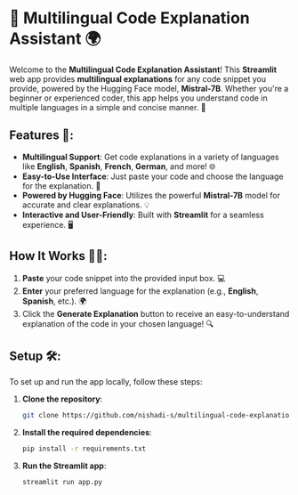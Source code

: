# 📝 Multilingual Code Explanation Assistant 🌍

Welcome to the **Multilingual Code Explanation Assistant**! This **Streamlit** web app provides **multilingual explanations** for any code snippet you provide, powered by the Hugging Face model, **Mistral-7B**. Whether you're a beginner or experienced coder, this app helps you understand code in multiple languages in a simple and concise manner. 🚀

## Features 🎯:
- **Multilingual Support**: Get code explanations in a variety of languages like **English**, **Spanish**, **French**, **German**, and more! 🌐
- **Easy-to-Use Interface**: Just paste your code and choose the language for the explanation. 🤖
- **Powered by Hugging Face**: Utilizes the powerful **Mistral-7B** model for accurate and clear explanations. 💡
- **Interactive and User-Friendly**: Built with **Streamlit** for a seamless experience. 🖥️

## How It Works 🧑‍💻:
1. **Paste** your code snippet into the provided input box. 💻
2. **Enter** your preferred language for the explanation (e.g., **English**, **Spanish**, etc.). 🌍
3. Click the **Generate Explanation** button to receive an easy-to-understand explanation of the code in your chosen language! 🔍

## Setup 🛠️:
To set up and run the app locally, follow these steps:

1. **Clone the repository**:
   ```bash
   git clone https://github.com/nishadi-s/multilingual-code-explanation.git
2. **Install the required dependencies**:
   ```bash
   pip install -r requirements.txt
3. **Run the Streamlit app**:
   ```bash
   streamlit run app.py
   
   
   





   
